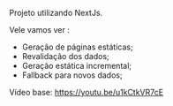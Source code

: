 Projeto utilizando NextJs.

Vele vamos ver :
- Geração de páginas estáticas;
- Revalidação dos dados;
- Geração estática incremental;
- Fallback para novos dados;

Vídeo base: https://youtu.be/u1kCtkVR7cE
